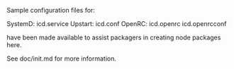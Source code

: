 Sample configuration files for:

SystemD: icd.service
Upstart: icd.conf
OpenRC:  icd.openrc
         icd.openrcconf

have been made available to assist packagers in creating node packages here.

See doc/init.md for more information.
